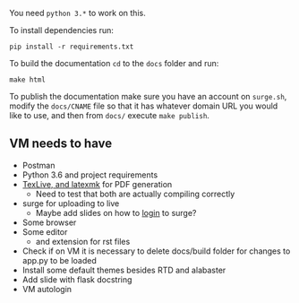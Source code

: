 You need `python 3.*` to work on this.

To install dependencies run: 

```
pip install -r requirements.txt
```

To build the documentation `cd` to the `docs` folder and run:

```
make html
```

To publish the documentation make sure you have an account on `surge.sh`, modify the `docs/CNAME` file so that it has whatever domain URL you would like to use, and then from `docs/` execute `make publish`. 


## VM needs to have

- Postman
- Python 3.6 and project requirements
- [TexLive, and latexmk](https://latextools.readthedocs.io/en/latest/install/#linux) for PDF generation
    - Need to test that both are actually compiling correctly
- surge for uploading to live
    - Maybe add slides on how to [login](https://www.npmjs.com/package/surge) to surge? 
- Some browser
- Some editor
    - and extension for rst files
- Check if on VM it is necessary to delete docs/build folder for changes to app.py to be loaded
- Install some default themes besides RTD and alabaster
- Add slide with flask docstring
- VM autologin